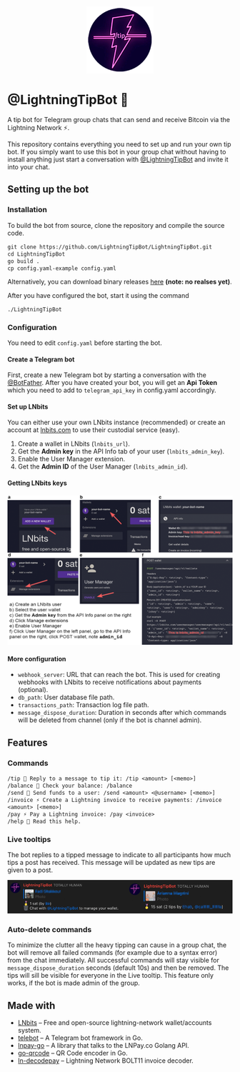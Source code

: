 <p align="center">
  	<img alt="logo" src="resources/logo_round.png" >
</p> 


# @LightningTipBot 🏅

A tip bot for Telegram group chats that can send and receive Bitcoin via the Lightning Network ⚡️. 

This repository contains everything you need to set up and run your own tip bot. If you simply want to use this bot in your group chat without having to install anything just start a conversation with [@LightningTipBot](https://t.me/LightningTipBot) and invite it into your chat. 

## Setting up the bot
### Installation
To build the bot from source, clone the repository and compile the source code.

```
git clone https://github.com/LightningTipBot/LightningTipBot.git
cd LightningTipBot
go build .
cp config.yaml-example config.yaml
```

Alternatively, you can download binary releases [here](https://github.com/LightningTipBot/LightningTipBot/releases) **(note: no realses yet)**. 

After you have configured the bot, start it using the command

```
./LightningTipBot
```

### Configuration

You need to edit `config.yaml` before starting the bot.

#### Create a Telegram bot

First, create a new Telegram bot by starting a conversation with the [@BotFather](https://core.telegram.org/bots#6-botfather). After you have created your bot, you will get an **Api Token** which you need to add to `telegram_api_key` in config.yaml accordingly. 

#### Set up LNbits 

You can either use your own LNbits instance (recommended) or create an account at [lnbits.com](https://lnbits.com/) to use their custodial service (easy).

1. Create a wallet in LNbits (`lnbits_url`).
2. Get the **Admin key** in the API Info tab of your user (`lnbits_admin_key`).
3. Enable the User Manager extension.
4. Get the **Admin ID** of the User Manager (`lnbits_admin_id`).

#### Getting LNbits keys

<p align="center">
  	<img alt="How to set up a lnbits wallet and the User Manager extension." src="resources/lnbits_setup.png" >
</p> 

#### More configuration
* `webhook_server`: URL that can reach the bot. This is used for creating webhooks with LNbits to receive notifications about payments (optional).
* `db_path`: User database file path.
* `transactions_path`: Transaction log file path. 
* `message_dispose_duration`: Duration in seconds after which commands will be deleted from channel (only if the bot is channel admin).

## Features

### Commands
```
/tip 🏅 Reply to a message to tip it: /tip <amount> [<memo>]
/balance 👑 Check your balance: /balance
/send 💸 Send funds to a user: /send <amount> <@username> [<memo>]
/invoice ⚡️ Create a Lightning invoice to receive payments: /invoice <amount> [<memo>]
/pay ⚡️ Pay a Lightning invoice: /pay <invoice>
/help 📖 Read this help.
```

### Live tooltips

The bot replies to a tipped message to indicate to all participants how much tips a post has received. This message will be updated as new tips are given to a post.

<p align="center">
  	<img alt="How to set up a lnbits wallet and the User Manager extension." src="resources/tooltips.png" >
</p> 

### Auto-delete commands

To minimize the clutter all the heavy tipping can cause in a group chat, the bot will remove all failed commands (for example due to a syntax error) from the chat immediately. All successful commands will stay visible for `message_dispose_duration` seconds (default 10s) and then be removed. The tips will sill be visible for everyone in the Live tooltip. This feature only works, if the bot is made admin of the group. 

## Made with
* [LNbits](https://github.com/lnbits/lnbits) – Free and open-source lightning-network wallet/accounts system.
* [telebot](https://github.com/tucnak/telebot) – A Telegram bot framework in Go.
* [lnpay-go](https://github.com/lnpay/lnpay-go) – A library that talks to the LNPay.co Golang API.
* [go-qrcode](https://github.com/skip2/go-qrcode) – QR Code encoder in Go.
* [ln-decodepay](https://github.com/fiatjaf/ln-decodepay) – Lightning Network BOLT11 invoice decoder.

